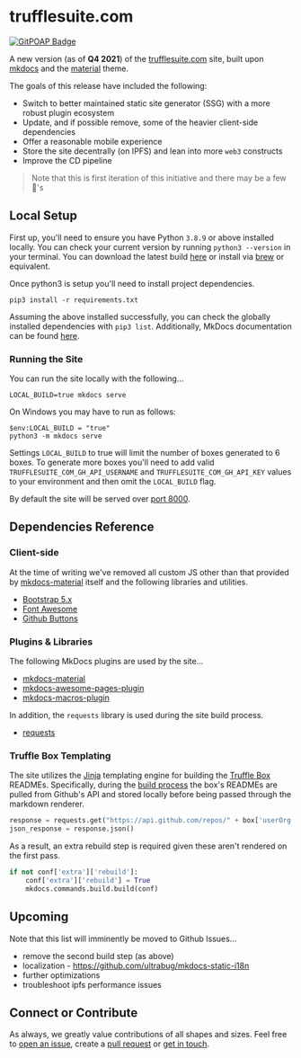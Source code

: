 # trufflesuite.com

[![GitPOAP Badge](https://public-api.gitpoap.io/v1/repo/trufflesuite/trufflesuite.com/badge)](https://www.gitpoap.io/gh/trufflesuite/trufflesuite.com)

A new version (as of **Q4 2021**) of the [trufflesuite.com](https://trufflesuite.com) site, built upon [mkdocs](https://www.mkdocs.org/) and the [material](https://squidfunk.github.io/mkdocs-material/) theme.

The goals of this release have included the following:

- Switch to better maintained static site generator (SSG) with a more robust plugin ecosystem 
- Update, and if possible remove, some of the heavier client-side dependencies
- Offer a reasonable mobile experience
- Store the site decentrally (on IPFS) and lean into more `web3` constructs
- Improve the CD pipeline

> Note that this is first iteration of this initiative and there may be a few 🐉's

## Local Setup

First up, you'll need to ensure you have Python `3.8.9` or above installed locally. You can check your current version by running `python3 --version` in your terminal. You can download the latest build [here](https://www.python.org/downloads/) or install via [brew](https://docs.brew.sh/Homebrew-and-Python) or equivalent.

Once python3 is setup you'll need to install project dependencies.
```
pip3 install -r requirements.txt
```

Assuming the above installed successfully, you can check the globally installed dependencies with `pip3 list`. Additionally, MkDocs documentation can be found [here](https://www.mkdocs.org/#installation).

### Running the Site

You can run the site locally with the following...

```
LOCAL_BUILD=true mkdocs serve
```

On Windows you may have to run as follows:

```
$env:LOCAL_BUILD = "true"
python3 -m mkdocs serve
```

Settings `LOCAL_BUILD` to true will limit the number of boxes generated to 6 boxes. To generate more boxes you'll need to add valid `TRUFFLESUITE_COM_GH_API_USERNAME` and `TRUFFLESUITE_COM_GH_API_KEY` values to your environment and then omit the `LOCAL_BUILD` flag.

By default the site will be served over [port 8000](http://127.0.0.1:8000).

## Dependencies Reference

### Client-side

At the time of writing we've removed all custom JS other than that provided by [mkdocs-material](https://squidfunk.github.io/mkdocs-material/) itself and the following libraries and utilities.

- [Bootstrap 5.x](https://getbootstrap.com/docs/5.1/)
- [Font Awesome](https://fontawesome.com/)
- [Github Buttons](https://buttons.github.io/)

### Plugins & Libraries

The following MkDocs plugins are used by the site...

- [mkdocs-material](https://squidfunk.github.io/mkdocs-material/)
- [mkdocs-awesome-pages-plugin](https://github.com/lukasgeiter/mkdocs-awesome-pages-plugin)
- [mkdocs-macros-plugin](https://mkdocs-macros-plugin.readthedocs.io/en/latest/)

In addition, the `requests` library is used during the site build process.

- [requests](https://docs.python-requests.org/en/latest/)

### Truffle Box Templating

The site utilizes the [Jinja](https://jinja.palletsprojects.com/en/3.0.x/templates/) templating engine for building the [Truffle Box](https://trufflesuite.com/boxes) READMEs. Specifically, during the [build process](./main.py) the box's READMEs are pulled from Github's API and stored locally before being passed through the markdown renderer.

```python
response = requests.get("https://api.github.com/repos/" + box['userOrg'] + "/" + box['repoName'] + "/readme", auth=HTTPBasicAuth('...', '...'))
json_response = response.json()
```

As a result, an extra rebuild step is required given these aren't rendered on the first pass.

```python
if not conf['extra']['rebuild']:
    conf['extra']['rebuild'] = True
    mkdocs.commands.build.build(conf)
```

## Upcoming

Note that this list will imminently be moved to Github Issues...

- remove the second build step (as above)
- localization - https://github.com/ultrabug/mkdocs-static-i18n
- further optimizations
- troubleshoot ipfs performance issues

## Connect or Contribute

As always, we greatly value contributions of all shapes and sizes. Feel free to [open an issue](https://github.com/trufflesuite/trufflesuite.com/issues), create a [pull request](https://github.com/trufflesuite/trufflesuite.com/pulls) or [get in touch](https://trufflesuite.com/community).
